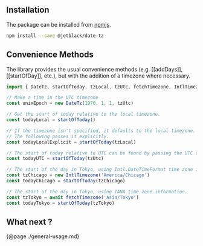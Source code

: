 ## Installation

The package can be installed from [npmjs](https://www.npmjs.com/package/@jetblack/date-tz).

```bash
npm install --save @jetblack/date-tz
```

## Convenience Methods

The library provides the usual convenience methods (e.g. [[addDays]], [[startOfDay]], etc.),
but with the addition of a timezone where necessary.

```js
import { DateTz, startOfToday, tzLocal, tzUtc, fetchTimezone, IntlTimezone } from '@jetblack/date-tz'

// Make a time in the UTC timezone
const unixEpoch = new DateTz(1970, 1, 1, tzUtc)

// Get the start of today relative to the local timezone.
const todayLocal = startOfToday()

// If the timezone isn't specified, it defaults to the local timezone.
// The following passes it explicitly.
const todayLocalExplicit = startOfToday(tzLocal)

// The start of today relative to UTC can be found by passing the UTC timezone.
const todayUTC = startOfToday(tzUtc)

// The start of the day in Tokyo, using Intl.DateTimeFormat time zone information.
const tzChicago = new IntlTimezone('America/Chicago')
const todayChicago = startOfToday(tzChicago)

// The start of the day in Tokyo, using IANA time zone information.
const tzTokyo = await fetchTimezone('Asia/Tokyo')
const todayTokyo = startOfToday(tzTokyo)
```

## What next ?

{@page ./general-usage.md}
